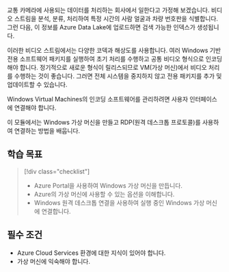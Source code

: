 교통 카메라에 사용되는 데이터를 처리하는 회사에서 일한다고 가정해 보겠습니다. 비디오 스트림을 분석, 분류, 처리하여 특정 시간의 사람 얼굴과 차량 번호판을 식별합니다. 그런 다음, 이 정보를 Azure Data Lake에 업로드하면 검색 가능한 인덱스가 생성됩니다.

이러한 비디오 스트림에서는 다양한 코덱과 해상도를 사용합니다. 여러 Windows 기반 전용 소프트웨어 패키지를 실행하여 초기 처리를 수행하고 공통 비디오 형식으로 인코딩해야 합니다. 정기적으로 새로운 형식이 릴리스되므로 VM(가상 머신)에서 비디오 처리를 수행하는 것이 좋습니다. 그러면 전체 시스템을 중지하지 않고 전용 패키지를 추가 및 업데이트할 수 있습니다.

Windows Virtual Machines의 인코딩 소프트웨어를 관리하려면 사용자 인터페이스에 연결해야 합니다.

이 모듈에서는 Windows 가상 머신을 만들고 RDP(원격 데스크톱 프로토콜)를 사용하여 연결하는 방법을 배웁니다.

## <a name="learning-objectives"></a>학습 목표
> [!div class="checklist"]
> * Azure Portal을 사용하여 Windows 가상 머신을 만듭니다.
> * Azure의 가상 머신에 사용할 수 있는 옵션을 이해합니다.
> * Windows 원격 데스크톱 연결을 사용하여 실행 중인 Windows 가상 머신에 연결합니다.

## <a name="prerequisites"></a>필수 조건

- Azure Cloud Services 환경에 대한 지식이 있어야 합니다.
- 가상 머신에 익숙해야 합니다.
